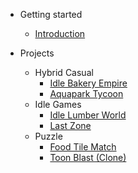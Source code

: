 <!-- markdownlint-disable first-line-h1 -->

- Getting started
  - [Introduction](README)

- Projects
  - Hybrid Casual
    - [Idle Bakery Empire](bakery-empire)
    - [Aquapark Tycoon](aquapark-tycoon)
  - Idle Games
    - [Idle Lumber World](idle-lumber-world)
    - [Last Zone](last-zone)
  - Puzzle
    - [Food Tile Match](food-tile-match)
    - [Toon Blast (Clone)](toon-blast-clone)
